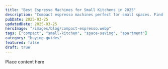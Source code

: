 ```yaml
---
title: "Best Espresso Machines for Small Kitchens in 2025"
description: "Compact espresso machines perfect for small spaces. Find powerful, space-saving options that don't compromise on coffee quality."
pubDate: 2025-03-25
updatedDate: 2025-03-25
heroImage: "/images/blog/compact-espresso.webp"
tags: ["compact", "small-kitchen", "space-saving", "apartment"]
category: "buying-guides"
featured: false
draft: true
---
```


Place content here
